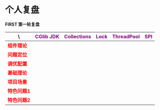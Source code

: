 # 个人复盘

**FIRST 第一轮复盘**

| \                                        | <span style="color:purple">CGlib JDK | <span style="color:purple">Collections | <span style="color:purple">Lock | <span style="color:purple">ThreadPool | <span style="color:purple">SPI |
|------------------------------------------|--------------------------------------|----------------------------------------|---------------------------------|---------------------------------------|--------------------------------|
| <span style="color:red">**组件理论**  |                                      |                                        |                                 |                                       |                                |
| <span style="color:red">**问题定位**  |                                      |                                        |                                 |                                       |                                |
| <span style="color:red">**调优配置**  |                                      |                                        |                                 |                                       |                                |
| <span style="color:red">**基础理论**  |                                      |                                        |                                 |                                       |                                |
| <span style="color:red">**项目场景**  |                                      |                                        |                                 |                                       |                                |
| <span style="color:red">**特色问题1** |                                      |                                        |                                 |                                       |                                |
| <span style="color:red">**特色问题2** |                                      |                                        |                                 |                                       |                                |

